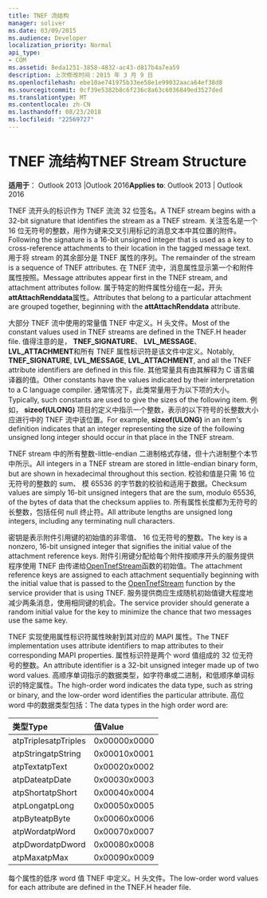 ```yaml
---
title: TNEF 流结构
manager: soliver
ms.date: 03/09/2015
ms.audience: Developer
localization_priority: Normal
api_type:
- COM
ms.assetid: 8eda1251-3858-4832-ac43-d817b4a7ea59
description: 上次修改时间：2015 年 3 月 9 日
ms.openlocfilehash: ebe10ae741975b33ee58e1e99032aaca64ef38d8
ms.sourcegitcommit: 0cf39e5382b8c6f236c8a63c6036849ed3527ded
ms.translationtype: MT
ms.contentlocale: zh-CN
ms.lasthandoff: 08/23/2018
ms.locfileid: "22569727"
---
```

# <a name="tnef-stream-structure"></a><span data-ttu-id="1c5f1-103">TNEF 流结构</span><span class="sxs-lookup"><span data-stu-id="1c5f1-103">TNEF Stream Structure</span></span>

  
  
<span data-ttu-id="1c5f1-104">**适用于**： Outlook 2013 |Outlook 2016</span><span class="sxs-lookup"><span data-stu-id="1c5f1-104">**Applies to**: Outlook 2013 | Outlook 2016</span></span> 
  
<span data-ttu-id="1c5f1-105">TNEF 流开头的标识作为 TNEF 流流 32 位签名。</span><span class="sxs-lookup"><span data-stu-id="1c5f1-105">A TNEF stream begins with a 32-bit signature that identifies the stream as a TNEF stream.</span></span> <span data-ttu-id="1c5f1-106">关注签名是一个 16 位无符号的整数，用作为键来交叉引用标记的消息文本中其位置的附件。</span><span class="sxs-lookup"><span data-stu-id="1c5f1-106">Following the signature is a 16-bit unsigned integer that is used as a key to cross-reference attachments to their location in the tagged message text.</span></span> <span data-ttu-id="1c5f1-107">用于将 stream 的其余部分是 TNEF 属性的序列。</span><span class="sxs-lookup"><span data-stu-id="1c5f1-107">The remainder of the stream is a sequence of TNEF attributes.</span></span> <span data-ttu-id="1c5f1-108">在 TNEF 流中，消息属性显示第一个和附件属性按照。</span><span class="sxs-lookup"><span data-stu-id="1c5f1-108">Message attributes appear first in the TNEF stream, and attachment attributes follow.</span></span> <span data-ttu-id="1c5f1-109">属于特定的附件属性分组在一起，开头**attAttachRenddata**属性。</span><span class="sxs-lookup"><span data-stu-id="1c5f1-109">Attributes that belong to a particular attachment are grouped together, beginning with the **attAttachRenddata** attribute.</span></span> 
  
<span data-ttu-id="1c5f1-110">大部分 TNEF 流中使用的常量值 TNEF 中定义。H 头文件。</span><span class="sxs-lookup"><span data-stu-id="1c5f1-110">Most of the constant values used in TNEF streams are defined in the TNEF.H header file.</span></span> <span data-ttu-id="1c5f1-111">值得注意的是， **TNEF_SIGNATURE**、 **LVL_MESSAGE**、 **LVL_ATTACHMENT**和所有 TNEF 属性标识符是该文件中定义。</span><span class="sxs-lookup"><span data-stu-id="1c5f1-111">Notably, **TNEF_SIGNATURE**, **LVL_MESSAGE**, **LVL_ATTACHMENT**, and all the TNEF attribute identifiers are defined in this file.</span></span> <span data-ttu-id="1c5f1-112">其他常量具有由其解释为 C 语言编译器的值。</span><span class="sxs-lookup"><span data-stu-id="1c5f1-112">Other constants have the values indicated by their interpretation to a C language compiler.</span></span> <span data-ttu-id="1c5f1-113">通常情况下，此类常量用于为以下项的大小。</span><span class="sxs-lookup"><span data-stu-id="1c5f1-113">Typically, such constants are used to give the sizes of the following item.</span></span> <span data-ttu-id="1c5f1-114">例如， **sizeof(ULONG)** 项目的定义中指示一个整数，表示的以下符号的长整数大小应进行中的 TNEF 流中该位置。</span><span class="sxs-lookup"><span data-stu-id="1c5f1-114">For example, **sizeof(ULONG)** in an item's definition indicates that an integer representing the size of the following unsigned long integer should occur in that place in the TNEF stream.</span></span> 
  
<span data-ttu-id="1c5f1-115">TNEF stream 中的所有整数-little-endian 二进制格式存储，但十六进制整个本节中所示。</span><span class="sxs-lookup"><span data-stu-id="1c5f1-115">All integers in a TNEF stream are stored in little-endian binary form, but are shown in hexadecimal throughout this section.</span></span> <span data-ttu-id="1c5f1-116">校验和值是只需 16 位无符号的整数的 sum、 模 65536 的字节数的校验和适用于数据。</span><span class="sxs-lookup"><span data-stu-id="1c5f1-116">Checksum values are simply 16-bit unsigned integers that are the sum, modulo 65536, of the bytes of data that the checksum applies to.</span></span> <span data-ttu-id="1c5f1-117">所有属性长度都为无符号的长整数，包括任何 null 终止符。</span><span class="sxs-lookup"><span data-stu-id="1c5f1-117">All attribute lengths are unsigned long integers, including any terminating null characters.</span></span>
  
<span data-ttu-id="1c5f1-118">密钥是表示附件引用键的初始值的非零值、 16 位无符号的整数。</span><span class="sxs-lookup"><span data-stu-id="1c5f1-118">The key is a nonzero, 16-bit unsigned integer that signifies the initial value of the attachment reference keys.</span></span> <span data-ttu-id="1c5f1-119">附件引用键分配给每个附件按顺序开头的服务提供程序使用 TNEF 由传递给[OpenTnefStream](opentnefstream.md)函数的初始值。</span><span class="sxs-lookup"><span data-stu-id="1c5f1-119">The attachment reference keys are assigned to each attachment sequentially beginning with the initial value that is passed to the [OpenTnefStream](opentnefstream.md) function by the service provider that is using TNEF.</span></span> <span data-ttu-id="1c5f1-120">服务提供商应生成随机初始值键大程度地减少两条消息，使用相同键的机会。</span><span class="sxs-lookup"><span data-stu-id="1c5f1-120">The service provider should generate a random initial value for the key to minimize the chance that two messages use the same key.</span></span> 
  
<span data-ttu-id="1c5f1-121">TNEF 实现使用属性标识符属性映射到其对应的 MAPI 属性。</span><span class="sxs-lookup"><span data-stu-id="1c5f1-121">The TNEF implementation uses attribute identifiers to map attributes to their corresponding MAPI properties.</span></span> <span data-ttu-id="1c5f1-122">属性标识符是两个 word 值组成的 32 位无符号的整数。</span><span class="sxs-lookup"><span data-stu-id="1c5f1-122">An attribute identifier is a 32-bit unsigned integer made up of two word values.</span></span> <span data-ttu-id="1c5f1-123">高顺序单词指示的数据类型，如字符串或二进制，和低顺序单词标识的特定属性。</span><span class="sxs-lookup"><span data-stu-id="1c5f1-123">The high-order word indicates the data type, such as string or binary, and the low-order word identifies the particular attribute.</span></span> <span data-ttu-id="1c5f1-124">高位 word 中的数据类型包括：</span><span class="sxs-lookup"><span data-stu-id="1c5f1-124">The data types in the high order word are:</span></span>
  
|<span data-ttu-id="1c5f1-125">**类型**</span><span class="sxs-lookup"><span data-stu-id="1c5f1-125">**Type**</span></span>|<span data-ttu-id="1c5f1-126">**值**</span><span class="sxs-lookup"><span data-stu-id="1c5f1-126">**Value**</span></span>|
|:-----|:-----|
|<span data-ttu-id="1c5f1-127">atpTriples</span><span class="sxs-lookup"><span data-stu-id="1c5f1-127">atpTriples</span></span>  <br/> |<span data-ttu-id="1c5f1-128">0x0000</span><span class="sxs-lookup"><span data-stu-id="1c5f1-128">0x0000</span></span>  <br/> |
|<span data-ttu-id="1c5f1-129">atpString</span><span class="sxs-lookup"><span data-stu-id="1c5f1-129">atpString</span></span>  <br/> |<span data-ttu-id="1c5f1-130">0x0001</span><span class="sxs-lookup"><span data-stu-id="1c5f1-130">0x0001</span></span>  <br/> |
|<span data-ttu-id="1c5f1-131">atpText</span><span class="sxs-lookup"><span data-stu-id="1c5f1-131">atpText</span></span>  <br/> |<span data-ttu-id="1c5f1-132">0x0002</span><span class="sxs-lookup"><span data-stu-id="1c5f1-132">0x0002</span></span>  <br/> |
|<span data-ttu-id="1c5f1-133">atpDate</span><span class="sxs-lookup"><span data-stu-id="1c5f1-133">atpDate</span></span>  <br/> |<span data-ttu-id="1c5f1-134">0x0003</span><span class="sxs-lookup"><span data-stu-id="1c5f1-134">0x0003</span></span>  <br/> |
|<span data-ttu-id="1c5f1-135">atpShort</span><span class="sxs-lookup"><span data-stu-id="1c5f1-135">atpShort</span></span>  <br/> |<span data-ttu-id="1c5f1-136">0x0004</span><span class="sxs-lookup"><span data-stu-id="1c5f1-136">0x0004</span></span>  <br/> |
|<span data-ttu-id="1c5f1-137">atpLong</span><span class="sxs-lookup"><span data-stu-id="1c5f1-137">atpLong</span></span>  <br/> |<span data-ttu-id="1c5f1-138">0x0005</span><span class="sxs-lookup"><span data-stu-id="1c5f1-138">0x0005</span></span>  <br/> |
|<span data-ttu-id="1c5f1-139">atpByte</span><span class="sxs-lookup"><span data-stu-id="1c5f1-139">atpByte</span></span>  <br/> |<span data-ttu-id="1c5f1-140">0x0006</span><span class="sxs-lookup"><span data-stu-id="1c5f1-140">0x0006</span></span>  <br/> |
|<span data-ttu-id="1c5f1-141">atpWord</span><span class="sxs-lookup"><span data-stu-id="1c5f1-141">atpWord</span></span>  <br/> |<span data-ttu-id="1c5f1-142">0x0007</span><span class="sxs-lookup"><span data-stu-id="1c5f1-142">0x0007</span></span>  <br/> |
|<span data-ttu-id="1c5f1-143">atpDword</span><span class="sxs-lookup"><span data-stu-id="1c5f1-143">atpDword</span></span>  <br/> |<span data-ttu-id="1c5f1-144">0x0008</span><span class="sxs-lookup"><span data-stu-id="1c5f1-144">0x0008</span></span>  <br/> |
|<span data-ttu-id="1c5f1-145">atpMax</span><span class="sxs-lookup"><span data-stu-id="1c5f1-145">atpMax</span></span>  <br/> |<span data-ttu-id="1c5f1-146">0x0009</span><span class="sxs-lookup"><span data-stu-id="1c5f1-146">0x0009</span></span>  <br/> |
   
<span data-ttu-id="1c5f1-147">每个属性的低序 word 值 TNEF 中定义。H 头文件。</span><span class="sxs-lookup"><span data-stu-id="1c5f1-147">The low-order word values for each attribute are defined in the TNEF.H header file.</span></span>
  

